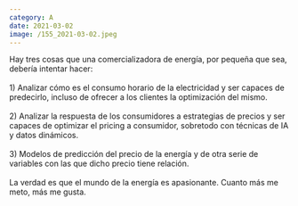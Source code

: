 ```yaml
--- 
category: A 
date: 2021-03-02 
image: /155_2021-03-02.jpeg 
--- 
```


Hay tres cosas que una comercializadora de energía, por pequeña que sea, debería intentar hacer:<br><br>1) Analizar cómo es el consumo horario de la electricidad y ser capaces de predecirlo, incluso de ofrecer a los clientes la optimización del mismo. <br><br>2) Analizar la respuesta de los consumidores a estrategias de precios y ser capaces de optimizar el pricing a consumidor, sobretodo con técnicas de IA y datos dinámicos.<br><br>3) Modelos de predicción del precio de la energía y de otra serie de variables con las que dicho precio tiene relación.<br><br>La verdad es que el mundo de la energía es apasionante. Cuanto más me meto, más me gusta.